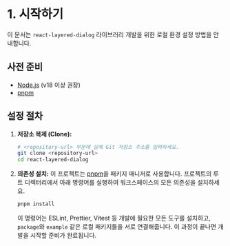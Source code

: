 # 1. 시작하기

이 문서는 `react-layered-dialog` 라이브러리 개발을 위한 로컬 환경 설정 방법을 안내합니다.

## 사전 준비

- [Node.js](https://nodejs.org/) (v18 이상 권장)
- [pnpm](https://pnpm.io/installation)

## 설정 절차

1.  **저장소 복제 (Clone):**
    ```bash
    # <repository-url> 부분에 실제 Git 저장소 주소를 입력하세요.
    git clone <repository-url>
    cd react-layered-dialog
    ```

2.  **의존성 설치:**
    이 프로젝트는 [pnpm](https://pnpm.io/)을 패키지 매니저로 사용합니다. 프로젝트의 루트 디렉터리에서 아래 명령어를 실행하여 워크스페이스의 모든 의존성을 설치하세요.

    ```bash
    pnpm install
    ```

    이 명령어는 ESLint, Prettier, Vitest 등 개발에 필요한 모든 도구를 설치하고, `package`와 `example` 같은 로컬 패키지들을 서로 연결해줍니다. 이 과정이 끝나면 개발을 시작할 준비가 완료됩니다.
